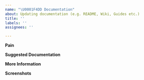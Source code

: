 ```yaml
---
name: "\U0001F4DD Documentation"
about: Updating documentation (e.g. README, Wiki, Guides etc.)
title: ''
labels: ''
assignees: ''

---
```


**Pain**
<!-- Explain the pain you are experiencing -->

**Suggested Documentation**
<!-- Short summary of the documentation that should be added -->

**More Information**
<!-- Add any other context here -->

**Screenshots**
<!-- If applicable, add screenshots to help explain your problem. -->
